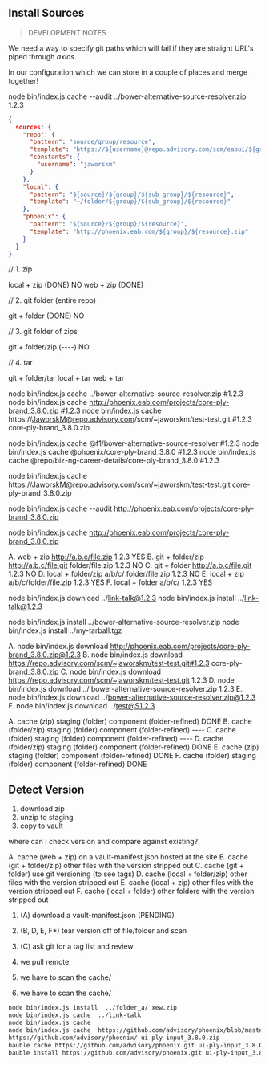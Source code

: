 ## Install Sources

> DEVELOPMENT NOTES

We need a way to specify git paths which will fail if they are straight URL's piped through _axios_.

In our configuration which we can store in a couple of places and merge together!

node bin/index.js cache --audit ../bower-alternative-source-resolver.zip 1.2.3

```json
{
  sources: {
    "repo": {
      "pattern": "source/group/resource",
      "template": "https://${username}@repo.advisory.com/scm/eabui/${group}.git ${resource}.zip",
      "constants": {
        "username": "jaworskm"
      }
    },
    "local": {
      "pattern": "${source}/${group}/${sub_group}/${resource}",
      "template": "~/folder/${group}/${sub_group}/${resource}"
    },
    "phoenix": {
      "pattern": "${source}/${group}/${resource}",
      "template": "http://phoenix.eab.com/${group}/${resource}.zip"
    }
  }
}
```

// 1. zip

local + zip       (DONE)    NO
web + zip         (DONE)

// 2. git folder (entire repo)

git + folder      (DONE)    NO

// 3. git folder of zips

git + folder/zip  (----)    NO

// 4. tar

git + folder/tar
local + tar
web + tar

node bin/index.js cache ../bower-alternative-source-resolver.zip #1.2.3
node bin/index.js cache http://phoenix.eab.com/projects/core-ply-brand_3.8.0.zip #1.2.3
node bin/index.js cache https://JaworskM@repo.advisory.com/scm/~jaworskm/test-test.git #1.2.3 core-ply-brand_3.8.0.zip

node bin/index.js cache @f1/bower-alternative-source-resolver #1.2.3
node bin/index.js cache @phoenix/core-ply-brand_3.8.0 #1.2.3
node bin/index.js cache @repo/biz-ng-career-details/core-ply-brand_3.8.0 #1.2.3

node bin/index.js cache https://JaworskM@repo.advisory.com/scm/~jaworskm/test-test.git core-ply-brand_3.8.0.zip

<!-- node bin/index.js audit -r http://phoenix.eab.com/projects/core-ply-brand_3.8.0.zip -->

<!--
// source/group/file
`bauble install repo/data-ng-academic-planner/core-ply-brand_3.8.0`

// source/file
`bauble install repo/core-ply-brand_3.8.0`

// web because of http(s) and zip/tar
`bauble install http://phoenix.eab.com/projects/core-ply-brand_3.8.0.zip`

// file because of no http(s) and zip/tar
`bauble install http://phoenix.eab.com/projects/core-ply-brand_3.8.0.zip`
-->

node bin/index.js cache --audit http://phoenix.eab.com/projects/core-ply-brand_3.8.0.zip

node bin/index.js cache http://phoenix.eab.com/projects/core-ply-brand_3.8.0.zip


A. web + zip           http://a.b.c/file.zip 1.2.3                    YES
B. git + folder/zip    http://a.b.c/file.git folder/file.zip 1.2.3    NO
C. git + folder        http://a.b.c/file.git 1.2.3                    NO
D. local + folder/zip  a/b/c/ folder/file.zip 1.2.3                   NO
E. local + zip         a/b/c/folder/file.zip 1.2.3                    YES
F. local + folder      a/b/c/ 1.2.3                                   YES

node bin/index.js download ../link-talk@1.2.3
node bin/index.js install ../link-talk@1.2.3

node bin/index.js install ../bower-alternative-source-resolver.zip
node bin/index.js install ../my-tarball.tgz

A. node bin/index.js download  http://phoenix.eab.com/projects/core-ply-brand_3.8.0.zip@1.2.3
B. node bin/index.js download  https://repo.advisory.com/scm/~jaworskm/test-test.git#1.2.3 core-ply-brand_3.8.0.zip
C. node bin/index.js download  https://repo.advisory.com/scm/~jaworskm/test-test.git 1.2.3
D. node bin/index.js download  ../ bower-alternative-source-resolver.zip 1.2.3
E. node bin/index.js download  ../bower-alternative-source-resolver.zip@1.2.3
F. node bin/index.js download  ../test@S1.2.3

A. cache (zip)          staging (folder)    component (folder-refined)    DONE
B. cache (folder/zip)   staging (folder)    component (folder-refined)    ----
C. cache (folder)       staging (folder)    component (folder-refined)    ----
D. cache (folder/zip)   staging (folder)    component (folder-refined)    DONE
E. cache (zip)          staging (folder)    component (folder-refined)    DONE
F. cache (folder)       staging (folder)    component (folder-refined)    DONE

## Detect Version

1. download zip
2. unzip to staging
3. copy to vault

where can I check version and compare against existing?

A. cache (web + zip)            on a vault-manifest.json hosted at the site
B. cache (git + folder/zip)     other files with the version stripped out
C. cache (git + folder)         use git versioning (to see tags)
D. cache (local + folder/zip)   other files with the version stripped out
E. cache (local + zip)          other files with the version stripped out
F. cache (local + folder)       other folders with the version stripped out

1. (A) download a vault-manifest.json (PENDING)
2. (B, D, E, F*) tear version off of file/folder and scan
3. (C) ask git for a tag list and review

1. we pull remote
2. we have to scan the cache/
3. we have to scan the cache/

```bash
node bin/index.js install  ../folder_a/ xew.zip
node bin/index.js cache  ../link-talk
node bin/index.js cache
node bin/index.js cache  https://github.com/advisory/phoenix/blob/master/ui-ply-input_3.8.0.zip?raw=true
https://github.com/advisory/phoenix/ ui-ply-input_3.8.0.zip
bauble cache https://github.com/advisory/phoenix.git ui-ply-input_3.8.0.zip
bauble install https://github.com/advisory/phoenix.git ui-ply-input_3.8.0.zip
```
